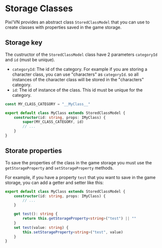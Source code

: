 # Storage Classes

Pixi'VN provides an abstract class `StoredClassModel` that you can use to create classes with properties saved in the game storage.

## Storage key

The custructor of the `StoredClassModel` class have 2 parameters `categoryId` and `id` (must be unique).

* `categoryId`: The id of the category. For example if you are storing a character class, you can use "characters" as `categoryId`. so all instances of the character class will be stored in the "characters" category.
* `id`: The id of instance of the class. This id must be unique for the category.

```typescript
const MY_CLASS_CATEGORY = "__MyClass__"

export default class MyClass extends StoredClassModel {
    constructor(id: string, props: IMyClass) {
        super(MY_CLASS_CATEGORY, id)
        // ...
    }
}
```

## Storate properties

To save the properties of the class in the game storage you must use the `getStorageProperty` and `setStorageProperty` methods.

For example, if you have a property `test` that you want to save in the game storage, you can add a getter and setter like this:

```typescript
export default class MyClass extends StoredClassModel {
    constructor(id: string, props: IMyClass) {
        // ...
    }

    get test(): string {
        return this.getStorageProperty<string>("test") || ""
    }
    set test(value: string) {
        this.setStorageProperty<string>("test", value)
    }
}
```

